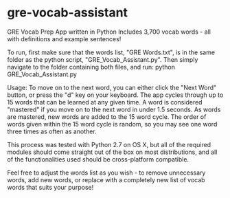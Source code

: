# gre-vocab-assistant
GRE Vocab Prep App written in Python
Includes 3,700 vocab words - all with definitions and example sentences!

To run, first make sure that the words list, "GRE Words.txt", is in the same folder as the python script, "GRE_Vocab_Assistant.py".
Then simply navigate to the folder containing both files, and run:
python GRE_Vocab_Assistant.py

Usage: To move on to the next word, you can either click the "Next Word" button, or press the "d" key on your keyboard. The app cycles through up to 15 words that can be learned at any given time. A word is considered "mastered" if you move on to the next word in under 1.5 seconds. As words are mastered, new words are added to the 15 word cycle. The order of words given within the 15 word cycle is random, so you may see one word three times as often as another. 

This process was tested with Python 2.7 on OS X, but all of the required modules should come straight out of the box on most distributions, and all of the functionalities used should be cross-platform compatible. 

Feel free to adjust the words list as you wish - to remove unnecessary words, add new words, or replace with a completely new list of vocab words that suits your purpose!


